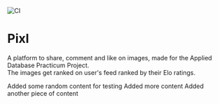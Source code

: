 ![CI](https://github.com/hritikgupta/Pixl/workflows/CI/badge.svg)

# Pixl

A platform to share, comment and like on images, made for the Applied Database Practicum Project. <br/>
The images get ranked on user's feed ranked by their Elo ratings. <br/>

Added some random content for testing
Added more content
Added another piece of content
